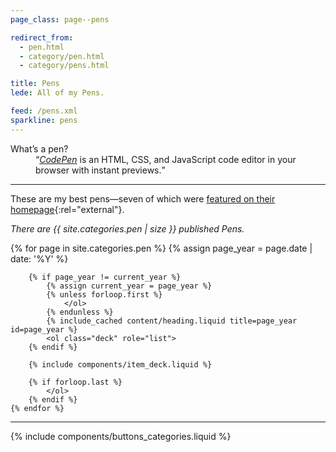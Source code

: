 ```yaml
---
page_class: page--pens

redirect_from:
  - pen.html
  - category/pen.html
  - category/pens.html

title: Pens
lede: All of my Pens.

feed: /pens.xml
sparkline: pens
---
```


<dl class="full">
    <dt>What’s a pen?</dt>
    <dd><q><a href="https://codepen.io"><em>CodePen</em></a> is an HTML, CSS, and JavaScript code editor in your browser with instant previews.</q></dd>
</dl>

--------

These are my best pens—seven of which were [featured on their homepage](https://codepen.io/collection/hfqlg){:rel="external"}.

*There are {{ site.categories.pen | size }} published Pens.*

<div class="h-feed" id="pens">
    {% for page in site.categories.pen %}
        {% assign page_year = page.date | date: '%Y' %}

        {% if page_year != current_year %}
            {% assign current_year = page_year %}
            {% unless forloop.first %}
                </ol>
            {% endunless %}
            {% include_cached content/heading.liquid title=page_year id=page_year %}
            <ol class="deck" role="list">
        {% endif %}

        {% include components/item_deck.liquid %}

        {% if forloop.last %}
            </ol>
        {% endif %}
    {% endfor %}
</div>

--------

{% include components/buttons_categories.liquid %}
